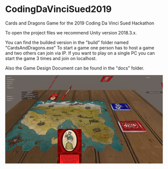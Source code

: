 # CodingDaVinciSued2019

Cards and Dragons
Game for the 2019 Coding Da Vinci Sued Hackathon

To open the project files we recommend Unity version 2018.3.x.

You can find the builded version in the "build" folder named "CardsAndDragons.exe"
To start a game one person has to host a game and two others can join via IP.
If you want to play on a single PC you can start the game 3 times and join on localhost.

Also the Game Design Document can be found in the "docs" folder.

![Ingame](https://github.com/Napsterino/CodingDaVinciSued2019/blob/master/resources/Spielfeld/Coding_Da_Vinci.JPG)
